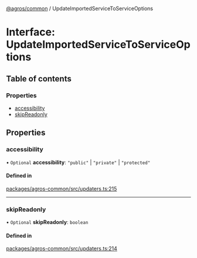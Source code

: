 [@agros/common](../index.md) / UpdateImportedServiceToServiceOptions

# Interface: UpdateImportedServiceToServiceOptions

## Table of contents

### Properties

- [accessibility](UpdateImportedServiceToServiceOptions.md#accessibility)
- [skipReadonly](UpdateImportedServiceToServiceOptions.md#skipreadonly)

## Properties

### <a id="accessibility" name="accessibility"></a> accessibility

• `Optional` **accessibility**: ``"public"`` \| ``"private"`` \| ``"protected"``

#### Defined in

[packages/agros-common/src/updaters.ts:215](https://github.com/agrosjs/agros/blob/e90e8df/packages/agros-common/src/updaters.ts#L215)

___

### <a id="skipreadonly" name="skipreadonly"></a> skipReadonly

• `Optional` **skipReadonly**: `boolean`

#### Defined in

[packages/agros-common/src/updaters.ts:214](https://github.com/agrosjs/agros/blob/e90e8df/packages/agros-common/src/updaters.ts#L214)
